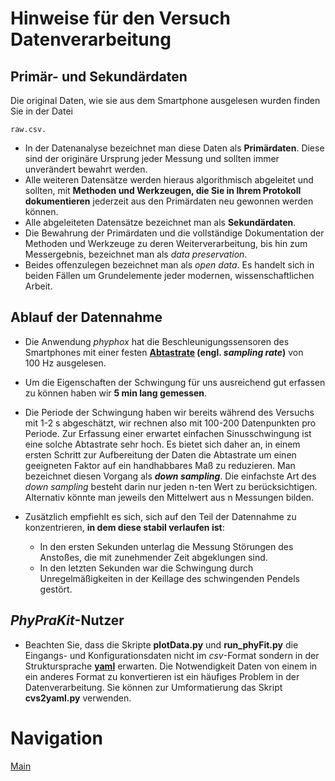 # Hinweise für den Versuch Datenverarbeitung

## Primär- und Sekundärdaten

Die original Daten, wie sie aus dem Smartphone ausgelesen wurden finden Sie in der Datei 

```shell
raw.csv.
```

- In der Datenanalyse bezeichnet man diese Daten als **Primärdaten**. Diese sind der originäre Ursprung jeder Messung und sollten immer unverändert bewahrt werden.
- Alle weiteren Datensätze werden hieraus algorithmisch abgeleitet und sollten, mit **Methoden und Werkzeugen, die Sie in Ihrem Protokoll dokumentieren** jederzeit aus den Primärdaten neu gewonnen werden können. 
- Alle abgeleiteten Datensätze bezeichnet man als **Sekundärdaten**. 
- Die Bewahrung der Primärdaten und die vollständige Dokumentation der Methoden und Werkzeuge zu deren Weiterverarbeitung, bis hin zum Messergebnis, bezeichnet man als *data preservation*. 
- Beides offenzulegen bezeichnet man als *open data*. Es handelt sich in beiden Fällen um Grundelemente jeder modernen, wissenschaftlichen Arbeit.

## Ablauf der Datennahme

- Die Anwendung *phyphox* hat die Beschleunigungssensoren des Smartphones mit einer festen **[Abtastrate](https://de.wikipedia.org/wiki/Abtastung_(Signalverarbeitung)) (engl. *sampling rate*)** von $100\ \mathrm{Hz}$ ausgelesen. 
- Um die Eigenschaften der Schwingung für uns ausreichend gut erfassen zu können haben wir **5 min lang gemessen**.
- Die Periode der Schwingung haben wir bereits während des Versuchs mit 1-2 s abgeschätzt, wir rechnen also mit 100-200 Datenpunkten pro Periode. Zur Erfassung einer erwartet einfachen Sinusschwingung ist eine solche Abtastrate sehr hoch. Es bietet sich daher an, in einem ersten Schritt zur Aufbereitung der Daten die Abtastrate um einen geeigneten Faktor auf ein handhabbares Maß zu reduzieren. Man bezeichnet diesen Vorgang als ***down sampling***. Die einfachste Art des *down sampling* besteht darin nur jeden n-ten Wert zu berücksichtigen. Alternativ könnte man jeweils den Mittelwert aus n Messungen bilden.
- Zusätzlich empfiehlt es sich, sich auf den Teil der Datennahme zu konzentrieren, **in dem diese stabil verlaufen ist**: 

  - In den ersten Sekunden unterlag die Messung Störungen des Anstoßes, die mit zunehmender Zeit abgeklungen sind. 
  - In den letzten Sekunden war die Schwingung durch Unregelmäßigkeiten in der Keillage des schwingenden Pendels gestört.  

## *PhyPraKit*-Nutzer 

- Beachten Sie, dass die Skripte **plotData.py** und **run_phyFit.py** die Eingangs- und Konfigurationsdaten nicht im *csv*-Format sondern in der Struktursprache **[yaml](https://de.wikipedia.org/wiki/YAML)**  erwarten. Die Notwendigkeit Daten von einem in ein anderes Format zu konvertieren ist ein häufiges Problem in der Datenverarbeitung. Sie können zur Umformatierung das Skript **cvs2yaml.py** verwenden.

# Navigation

[Main](https://gitlab.kit.edu/kit/etp-lehre/p1-praktikum/students/-/tree/main/Datenverarbeitung)

